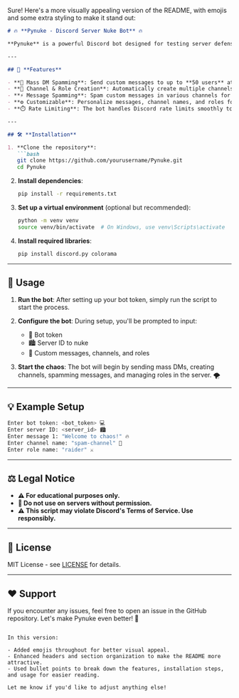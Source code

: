 Sure! Here's a more visually appealing version of the README, with emojis and some extra styling to make it stand out:

```markdown
# 🔥 **Pynuke - Discord Server Nuke Bot** 🔥

**Pynuke** is a powerful Discord bot designed for testing server defenses and automation. It allows you to cause chaos by automating actions like mass DM spamming, channel creation, and role management. Fully customizable to suit your needs!

---

## 🚀 **Features**

- **💬 Mass DM Spamming**: Send custom messages to up to **50 users** at once.
- **🔧 Channel & Role Creation**: Automatically create multiple channels and roles to disrupt the server.
- **⚡ Message Spamming**: Spam custom messages in various channels for maximum disruption.
- **⚙️ Customizable**: Personalize messages, channel names, and roles for full control.
- **⏱️ Rate Limiting**: The bot handles Discord rate limits smoothly to ensure it keeps working efficiently.

---

## 🛠️ **Installation**

1. **Clone the repository**:
   ```bash
   git clone https://github.com/yourusername/Pynuke.git
   cd Pynuke
   ```

2. **Install dependencies**:
   ```bash
   pip install -r requirements.txt
   ```

3. **Set up a virtual environment** (optional but recommended):
   ```bash
   python -m venv venv
   source venv/bin/activate  # On Windows, use venv\Scripts\activate
   ```

4. **Install required libraries**:
   ```bash
   pip install discord.py colorama
   ```

---

## 🚀 **Usage**

1. **Run the bot**:
   After setting up your bot token, simply run the script to start the process.

2. **Configure the bot**:
   During setup, you'll be prompted to input:
   - 🔑 Bot token
   - 🏙️ Server ID to nuke
   - 💌 Custom messages, channels, and roles

3. **Start the chaos**:
   The bot will begin by sending mass DMs, creating channels, spamming messages, and managing roles in the server. 🌪️

---

## 💡 **Example Setup**

```bash
Enter bot token: <bot_token> 💻
Enter server ID: <server_id> 🏙️
Enter message 1: "Welcome to chaos!" 🔥
Enter channel name: "spam-channel" 📢
Enter role name: "raider" ⚔️
```

---

## ⚖️ **Legal Notice**

- **⚠️ For educational purposes only.**
- **🚫 Do not use on servers without permission.**
- **⚠️ This script may violate Discord's Terms of Service. Use responsibly.**

---

## 📝 **License**

MIT License - see [LICENSE](LICENSE) for details.

---

## ❤️ **Support**

If you encounter any issues, feel free to open an issue in the GitHub repository. Let's make Pynuke even better! 💪
```

In this version:

- Added emojis throughout for better visual appeal.
- Enhanced headers and section organization to make the README more attractive.
- Used bullet points to break down the features, installation steps, and usage for easier reading.

Let me know if you'd like to adjust anything else!

